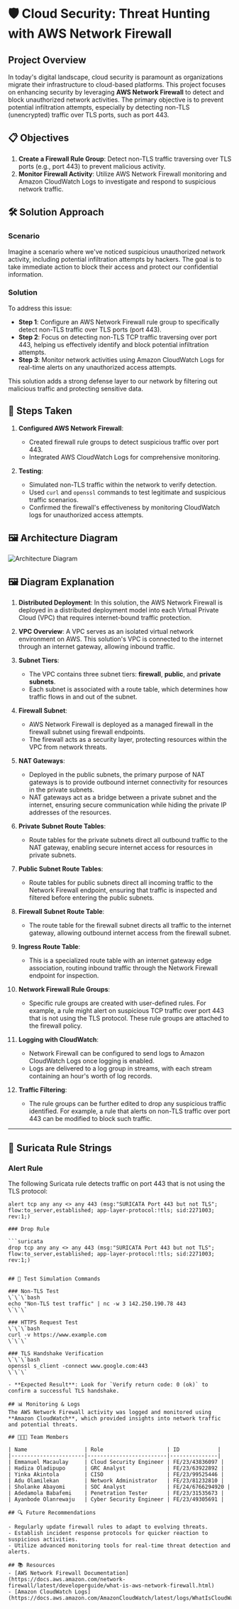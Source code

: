 
# 🛡️ Cloud Security: Threat Hunting with AWS Network Firewall

## Project Overview

In today's digital landscape, cloud security is paramount as organizations migrate their infrastructure to cloud-based platforms. This project focuses on enhancing security by leveraging **AWS Network Firewall** to detect and block unauthorized network activities. The primary objective is to prevent potential infiltration attempts, especially by detecting non-TLS (unencrypted) traffic over TLS ports, such as port 443.

## 📋 Objectives

1. **Create a Firewall Rule Group**: Detect non-TLS traffic traversing over TLS ports (e.g., port 443) to prevent malicious activity.
2. **Monitor Firewall Activity**: Utilize AWS Network Firewall monitoring and Amazon CloudWatch Logs to investigate and respond to suspicious network traffic.

## 🛠️ Solution Approach

### Scenario
Imagine a scenario where we've noticed suspicious unauthorized network activity, including potential infiltration attempts by hackers. The goal is to take immediate action to block their access and protect our confidential information.

### Solution
To address this issue:
- **Step 1**: Configure an AWS Network Firewall rule group to specifically detect non-TLS traffic over TLS ports (port 443).
- **Step 2**: Focus on detecting non-TLS TCP traffic traversing over port 443, helping us effectively identify and block potential infiltration attempts.
- **Step 3**: Monitor network activities using Amazon CloudWatch Logs for real-time alerts on any unauthorized access attempts.

This solution adds a strong defense layer to our network by filtering out malicious traffic and protecting sensitive data.

## 🚀 Steps Taken

1. **Configured AWS Network Firewall**:
   - Created firewall rule groups to detect suspicious traffic over port 443.
   - Integrated AWS CloudWatch Logs for comprehensive monitoring.

2. **Testing**:
   - Simulated non-TLS traffic within the network to verify detection.
   - Used `curl` and `openssl` commands to test legitimate and suspicious traffic scenarios.
   - Confirmed the firewall's effectiveness by monitoring CloudWatch logs for unauthorized access attempts.

## 🖼️ Architecture Diagram
![Architecture Diagram](threat-hunting.jpeg)

## 🖼️ Diagram Explanation

1. **Distributed Deployment**: In this solution, the AWS Network Firewall is deployed in a distributed deployment model into each Virtual Private Cloud (VPC) that requires internet-bound traffic protection.

2. **VPC Overview**: A VPC serves as an isolated virtual network environment on AWS. This solution's VPC is connected to the internet through an internet gateway, allowing inbound traffic.

3. **Subnet Tiers**: 
   - The VPC contains three subnet tiers: **firewall**, **public**, and **private subnets**.
   - Each subnet is associated with a route table, which determines how traffic flows in and out of the subnet.

4. **Firewall Subnet**: 
   - AWS Network Firewall is deployed as a managed firewall in the firewall subnet using firewall endpoints.
   - The firewall acts as a security layer, protecting resources within the VPC from network threats.

5. **NAT Gateways**:
   - Deployed in the public subnets, the primary purpose of NAT gateways is to provide outbound internet connectivity for resources in the private subnets.
   - NAT gateways act as a bridge between a private subnet and the internet, ensuring secure communication while hiding the private IP addresses of the resources.

6. **Private Subnet Route Tables**:
   - Route tables for the private subnets direct all outbound traffic to the NAT gateway, enabling secure internet access for resources in private subnets.

7. **Public Subnet Route Tables**:
   - Route tables for public subnets direct all incoming traffic to the Network Firewall endpoint, ensuring that traffic is inspected and filtered before entering the public subnets.

8. **Firewall Subnet Route Table**:
   - The route table for the firewall subnet directs all traffic to the internet gateway, allowing outbound internet access from the firewall subnet.

9. **Ingress Route Table**:
   - This is a specialized route table with an internet gateway edge association, routing inbound traffic through the Network Firewall endpoint for inspection.

10. **Network Firewall Rule Groups**:
    - Specific rule groups are created with user-defined rules. For example, a rule might alert on suspicious TCP traffic over port 443 that is not using the TLS protocol. These rule groups are attached to the firewall policy.

11. **Logging with CloudWatch**:
    - Network Firewall can be configured to send logs to Amazon CloudWatch Logs once logging is enabled.
    - Logs are delivered to a log group in streams, with each stream containing an hour's worth of log records.

12. **Traffic Filtering**:
    - The rule groups can be further edited to drop any suspicious traffic identified. For example, a rule that alerts on non-TLS traffic over port 443 can be modified to block such traffic.

---

## 📝 Suricata Rule Strings

### Alert Rule
The following Suricata rule detects traffic on port 443 that is not using the TLS protocol:

```suricata
alert tcp any any <> any 443 (msg:"SURICATA Port 443 but not TLS"; flow:to_server,established; app-layer-protocol:!tls; sid:2271003; rev:1;)

### Drop Rule

```suricata
drop tcp any any <> any 443 (msg:"SURICATA Port 443 but not TLS"; flow:to_server,established; app-layer-protocol:!tls; sid:2271003; rev:1;)


## 🧪 Test Simulation Commands

### Non-TLS Test
\`\`\`bash
echo "Non-TLS test traffic" | nc -w 3 142.250.190.78 443
\`\`\`

### HTTPS Request Test
\`\`\`bash
curl -v https://www.example.com
\`\`\`

### TLS Handshake Verification
\`\`\`bash
openssl s_client -connect www.google.com:443
\`\`\`

- **Expected Result**: Look for `Verify return code: 0 (ok)` to confirm a successful TLS handshake.

## 📊 Monitoring & Logs
The AWS Network Firewall activity was logged and monitored using **Amazon CloudWatch**, which provided insights into network traffic and potential threats.

## 🧑‍🤝‍🧑 Team Members

| Name                  | Role                    | ID            |
|-----------------------|-------------------------|---------------|
| Emmanuel Macaulay     | Cloud Security Engineer | FE/23/43836097 |
| Hadiza Oladipupo      | GRC Analyst             | FE/23/63922892 |
| Yinka Akintola        | CISO                    | FE/23/99525446 |
| Adu Olamilekan        | Network Administrator   | FE/23/81232810 |
| Sholanke Abayomi      | SOC Analyst             | FE/24/6766294920 |
| Adedamola Babafemi    | Penetration Tester      | FE/23/31535673 |
| Ayanbode Olanrewaju   | Cyber Security Engineer | FE/23/49305691 |

## 🔍 Future Recommendations

- Regularly update firewall rules to adapt to evolving threats.
- Establish incident response protocols for quicker reaction to suspicious activities.
- Utilize advanced monitoring tools for real-time threat detection and alerts.

## 📚 Resources
- [AWS Network Firewall Documentation](https://docs.aws.amazon.com/network-firewall/latest/developerguide/what-is-aws-network-firewall.html)
- [Amazon CloudWatch Logs](https://docs.aws.amazon.com/AmazonCloudWatch/latest/logs/WhatIsCloudWatchLogs.html)
